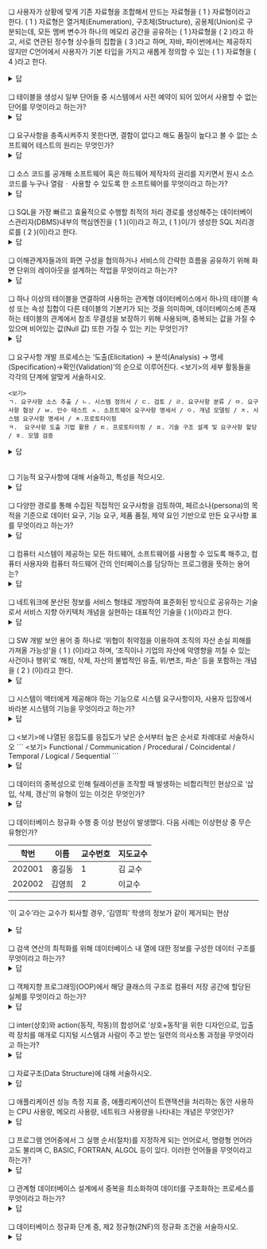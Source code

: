 ❏ 사용자가 상황에 맞게 기존 자료형을 조합해서 만드는 자료형을 (  1  ) 자료형이라고 한다. (  1  ) 자료형은 열거체(Enumeration), 구조체(Structure), 공용체(Union)로 구분되는데, 모든 멤버 변수가 하나의 메모리 공간을 공유하는 ( 1 )자료형을 ( 2 )라고 하고, 서로 연관된 정수형 상수들의 집합을 ( 3  )라고 하며, 자바, 파이썬에서는 제공하지 않지만 C언어에서 사용자가 기본 타입을 가지고 새롭게 정의할 수 있는 ( 1 ) 자료형을 (  4  )라고 한다.

<details markdown="1">
<summary>답</summary>1 사용자 정의 2 공용체 3 열거체 4 구조체</details>

<br>
❏ 테이블을 생성시 일부 단어들 중 시스템에서 사전 예약이 되어 있어서 사용할 수 없는 단어를 무엇이라고 하는가?

<details markdown="1">
<summary>답</summary>예약어(reserved word) 또는 키워드(keyword)</details>

<br>
❏ 요구사항을 충족시켜주지 못한다면, 결함이 없다고 해도 품질이 높다고 볼 수 없는 소프트웨어 테스트의 원리는 무엇인가? 

<details markdown="1">
<summary>답</summary>오류-부재의 궤변</details>

<br>
❏ 소스 코드를 공개해 소프트웨어 혹은 하드웨어 제작자의 권리를 지키면서 원시 소스 코드를 누구나 열람ㆍ 사용할 수 있도록 한 소프트웨어를 무엇이라고 하는가? 

<details markdown="1">
<summary>답</summary>오픈소스(Open Source)</details>

<br>
❏ SQL을 가장 빠르고 효율적으로 수행할 최적의 처리 경로를 생성해주는 데이터베이스관리자(DBMS)내부의 핵심엔진을 (  1  )(이)라고 하고, (  1  )이/가 생성한 SQL 처리경로를 (  2  )(이)라고 한다.

<details markdown="1">
<summary>답</summary>1옵티마이저(Optimizer) 2실행계획(Execution Plan)</details>

<br>
❏ 이해관계자들과의 화면 구성을 협의하거나 서비스의 간략한 흐름을 공유하기 위해 화면 단위의 레이아웃을 설계하는 작업을 무엇이라고 하는가? 

<details markdown="1">
<summary>답</summary>와이어 프레임(Wireframe)</details>

<br>
❏ 하나 이상의 테이블을 연결하여 사용하는 관계형 데이터베이스에서 하나의 테이블 속성 또는 속성 집합이 다른 테이블의 기본키가 되는 것을 의미하며, 데이터베이스에 존재하는 테이블의 관계에서 참조 무결성을 보장하기 위해 사용되며, 중복되는 값을 가질 수 있으며 비어있는 값(Null 값) 또한 가질 수 있는 키는 무엇인가?

<details markdown="1">
<summary>답</summary>외래키(FK; Foreign Key)</details>

<br>
❏ 요구사항 개발 프로세스는 ‘도출(Elicitation) → 분석(Analysis) → 명세(Specification)→확인(Validation)’의 순으로 이루어진다. <보기>의 세부 활동들을 각각의 단계에 알맞게 서술하시오.

```
<보기>
ㄱ. 요구사항 소스 추출 / ㄴ. 시스템 정의서 / ㄷ. 검토 / ㄹ. 요구사항 분류 / ㅁ. 요구사항 협상 / ㅂ. 인수 테스트 ㅅ. 소프트웨어 요구사항 명세서 / ㅇ. 개념 모델링 / ㅈ. 시스템 요구사항 명세서 / ㅊ.프로토타이핑
ㅋ.  요구사항 도출 기법 활용 / ㅌ. 프로토타이핑 / ㅍ. 기술 구조 설계 및 요구사항 할당 / ㅎ. 모델 검증 
```

<details markdown="1">
<summary>답</summary>도출: ㄱ, ㅋ
(요구사항 소스 추출, 요구사항 도출 기법 활용)

분석: ㄹ, ㅁ, ㅇ, ㅍ 
(요구사항 분류, 요구사항 협상, 개념 모델링 , 기술 구조 설계 및 요구사항 할당)

명세: ㄴ, ㅅ, ㅈ
(시스템 정의서, 시스템 요구사항 명세서, 소프트웨어 요구사항 명세서)

확인: ㄷ, ㅂ, ㅌ, ㅎ
(검토, 프로토타이핑, 모델검증, 인수테스트)</details>

<br>
❏ 기능적 요구사항에 대해 서술하고, 특성을 적으시오.

<details markdown="1">
<summary>답</summary>기능적 요구사항이란 시스템이 제공하는 기능, 서비스에 대한 요구사항으로 주요 특성으로는 ‘기능성, 완전성, 일관성’이 있다.
</details>

<br>
❏ 다양한 경로를 통해 수집된 직접적인 요구사항을 검토하여, 페르소나(persona)의 목적을 기준으로 데이터 요구, 기능 요구, 제품 품질, 제약 요인 기반으로 만든 요구사항 표를 무엇이라고 하는가?

<details markdown="1">
<summary>답</summary>요구사항 매트릭스(Requirement Matrix)
</details>

<br>
❏ 컴퓨터 시스템이 제공하는 모든 하드웨어, 소프트웨어를 사용할 수 있도록 해주고, 컴퓨터 사용자와 컴퓨터 하드웨어 간의 인터페이스를 담당하는 프로그램을 뜻하는 용어는?

<details markdown="1">
<summary>답</summary>운영체제(OS; Operating System)
</details>

<br>
❏ 네트워크에 분산된 정보를 서비스 형태로 개방하여 표준화된 방식으로 공유하는 기술로서 서비스 지향 아키텍처 개념을 실현하는 대표적인 기술을 (    )(이)라고 한다. 

<details markdown="1">
<summary>답</summary>웹 서비스 방식
</details>

<br>
❏ SW 개발 보안 용어 중 하나로 ‘위협이 취약점을 이용하여 조직의 자산 손실 피해를 가져올 가능성’을 ( 1 ) (이)라고 하며,  ‘조직이나 기업의 자산에 악영향을 끼칠 수 있는 사건이나 행위’로 ‘해킹, 삭제, 자산의 불법적인 유출, 위/변조, 파손’ 등을 포함하는 개념을 ( 2 ) (이)라고 한다.

<details markdown="1">
<summary>답</summary>1 위험(Risk) 2 위협(Threat)
</details>

<br>
❏ 시스템이 액터에게 제공해야 하는 기능으로 시스템 요구사항이자, 사용자 입장에서 바라본 시스템의 기능을 무엇이라고 하는가? 

<details markdown="1">
<summary>답</summary>유스케이스(Usecase)
</details>

<br>
❏ <보기>에 나열된 응집도를 응집도가 낮은 순서부터 높은 순서로 차례대로 서술하시오
```
<보기>
Functional / Communication / Procedural /  Coincidental  / Temporal / Logical / Sequential
```

<details markdown="1">
<summary>답</summary>Coincidental(Cohesion)(우연적) → Logical(논리적) → Temporal(시간적) → Procedural(절차적) → Communication(통신적) → Sequential(순차적) → Functional(기능적)
</details>

<br>
❏ 데이터의 중복성으로 인해 릴레이션을 조작할 때 발생하는 비합리적인 현상으로 ‘삽입, 삭제, 갱신’의 유형이 있는 이것은 무엇인가? 

<details markdown="1">
<summary>답</summary>이상 현상(Anomaly)
</details>

<br>
❏ 데이터베이스 정규화 수행 중 이상 현상이 발생했다. 다음 사례는 이상현상 중 무슨 유형인가?

|학번|이름|교수번호|지도교수|
|---|---|----|---|
|202001|홍길동 | 1 |김 교수|
|202002|김영희 | 2 | 이교수 |
----------------------------

‘이 교수’라는 교수가 퇴사할 경우, ‘김영희’ 학생의 정보가 같이 제거되는 현상

<details markdown="1">
<summary>답</summary>삭제 이상
</details>

<br>
❏ 검색 연산의 최적화를 위해 데이터베이스 내 열에 대한 정보를 구성한 데이터 구조를 무엇이라고 하는가? 

<details markdown="1">
<summary>답</summary>인덱스(Index)
</details>

<br>
❏ 객체지향 프로그래밍(OOP)에서 해당 클래스의 구조로 컴퓨터 저장 공간에 할당된 실체를 무엇이라고 하는가?

<details markdown="1">
<summary>답</summary>인스턴스(Instance)
</details>

<br>
❏ inter(상호)와 action(동작, 작동)의 합성어로 ‘상호+동작’을 위한 디자인으로, 입출력 장치를 매개로 디지털 시스템과 사람이 주고 받는 일련의 의사소통 과정을 무엇이라고 하는가?

<details markdown="1">
<summary>답</summary>인터랙션(Interaction)
</details>

<br>
❏ 자료구조(Data Structure)에 대해 서술하시오. 

<details markdown="1">
<summary>답</summary>컴퓨터에 데이터를 삽입, 삭제, 수정하게 해주는 논리적인 공간 구조로, 형태에 따라 단순 구조, 선형 구조, 비선형 구조, 파일 구조로 분류할 수 있다.
</details>

<br>
❏ 애플리케이션 성능 측정 지표 중, 애플리케이션이 트랜잭션을 처리하는 동안 사용하는 CPU 사용량, 메모리 사용량, 네트워크 사용량을 나타내는 개념은 무엇인가? 

<details markdown="1">
<summary>답</summary>자원 사용률(Resource Usage)
</details>

<br>
❏ 프로그램 언어중에서 그 실행 순서(절차)를 지정하게 되는 언어로서, 명령형 언어라고도 불리며 C, BASIC, FORTRAN, ALGOL 등이 있다. 이러한 언어들을 무엇이라고 하는가?

<details markdown="1">
<summary>답</summary>절차적 프로그래밍 언어
</details>

<br>
❏ 관계형 데이터베이스 설계에서 중복을 최소화하여 데이터를 구조화하는 프로세스를 무엇이라고 하는가? 

<details markdown="1">
<summary>답</summary>정규화(Normalization)
</details>

<br>
❏ 데이터베이스 정규화 단계 중, 제2 정규형(2NF)의 정규화 조건을 서술하시오. 

<details markdown="1">
<summary>답</summary>부분 함수 종속 제거(또는 완전 함수적 종속 관계)
</details>

<br>
